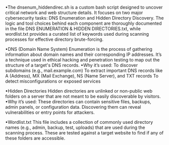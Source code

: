 •The dnsenum_hiddendirec.sh is a custom bash script designed to uncover critical network and web structure details. It focuses on two major cybersecurity tasks: DNS Enumeration and Hidden Directory Discovery. The logic and tool choices behind each component are thoroughly documented in the file DNS ENUMERATION & HIDDEN DIRECTORIES.txt, while wordlist.txt provides a curated list of keywords used during scanning processes for effective directory brute-forcing.

•DNS (Domain Name System) Enumeration is the process of gathering information about domain names and their corresponding IP addresses. It’s a technique used in ethical hacking and penetration testing to map out the structure of a target's DNS records.
•Why it’s used:
To discover subdomains (e.g., mail.example.com)
To extract important DNS records like A (Address), MX (Mail Exchange), NS (Name Server), and TXT records
To detect misconfigurations or exposed services

•Hidden Directories
Hidden directories are unlinked or non-public web folders on a server that are not meant to be easily discoverable by visitors.
•Why it’s used:
These directories can contain sensitive files, backups, admin panels, or configuration data.
Discovering them can reveal vulnerabilities or entry points for attackers.

•Wordlist.txt
This file includes a collection of commonly used directory names (e.g., admin, backup, test, uploads) that are used during the scanning process.
These are tested against a target website to find if any of these folders are accessible.
